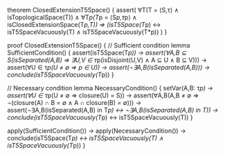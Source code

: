 theorem ClosedExtensionT5Space() {
  assert(
    ∀T(T = ⟨S,τ⟩ ∧ isTopologicalSpace(T)) ∧
    ∀T*p(T*p = ⟨S*p,τ*p⟩ ∧ isClosedExtensionSpace(T*p,T)) ⇒
    (isT5Space(T*p) ↔ isT5SpaceVacuously(T) ∧ isT5SpaceVacuously(T*p))
  )
}

proof ClosedExtensionT5Space() {
  // Sufficient condition
  lemma SufficientCondition() {
    assert(isT5Space(T*p)) →
    assert(∀A,B ⊆ S(isSeparated(A,B) ⇒ 
      ∃U,V ∈ τ*p(isDisjoint(U,V) ∧ A ⊆ U ∧ B ⊆ V))) →
    assert(∀U ∈ τ*p(U ≠ ∅ ⇒ p ∈ U)) →
    assert(¬∃A,B(isSeparated(A,B))) →
    conclude(isT5SpaceVacuously(T*p))
  }

  // Necessary condition
  lemma NecessaryCondition() {
    setVar(A,B: τ*p) →
    assert(∀U ∈ τ*p(U ≠ ∅ ⇒ closure(U) = S)) →
    assert(∀A,B(A,B ≠ ∅ ⇒ 
      ¬(closure(A) ∩ B = ∅ ∧ A ∩ closure(B) = ∅))) →
    assert(¬∃A,B(isSeparated(A,B) in T*p) ↔ 
           ¬∃A,B(isSeparated(A,B) in T)) →
    conclude(isT5SpaceVacuously(T*p) ↔ isT5SpaceVacuously(T))
  }

  apply(SufficientCondition()) →
  apply(NecessaryCondition()) →
  conclude(isT5Space(T*p) ↔ isT5SpaceVacuously(T) ∧ isT5SpaceVacuously(T*p))
}